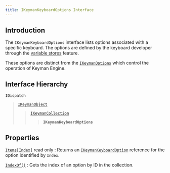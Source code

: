 ```yaml
---
title: IKeymanKeyboardOptions Interface
---
```


## Introduction

The `IKeymanKeyboardOptions` interface lists options associated with a
specific keyboard. The options are defined by the keyboard developer
through the [variable stores](/developer/language/guide/variable-stores)
feature.

These options are distinct from the
[`IKeymanOptions`](../IKeymanOptions) which control the operation of
Keyman Engine.

## Interface Hierarchy

`IDispatch`  

> [`IKeymanObject`](../IKeymanObject)  
>
> > [`IKeymanCollection`](../IKeymanCollection)  
> >
> > > **`IKeymanKeyboardOptions`**  

## Properties

[`Items[Index]`](Items) <span class="readonly">read only</span>
:   Returns an [`IKeymanKeyboardOption`](../IKeymanKeyboardOption)
    reference for the option identified by `Index`.

<!-- -->

[`IndexOf()`](IndexOf)
:   Gets the index of an option by ID in the collection.
